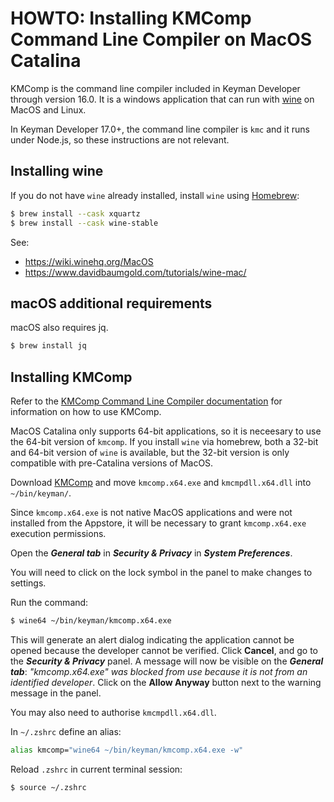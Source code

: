 # HOWTO: Installing KMComp Command Line Compiler on MacOS Catalina

KMComp is the command line compiler included in Keyman Developer through version 16.0. It is a windows application that can run with [wine](https://www.winehq.org/) on MacOS and Linux.

In Keyman Developer 17.0+, the command line compiler is `kmc` and it runs under Node.js, so these instructions are not relevant.

## Installing wine


If you do not have `wine` already installed, install `wine` using [Homebrew](https://brew.sh/):

```sh
$ brew install --cask xquartz
$ brew install --cask wine-stable
```

See:
* https://wiki.winehq.org/MacOS
* https://www.davidbaumgold.com/tutorials/wine-mac/ 

## macOS additional requirements

macOS also requires jq.

```sh
$ brew install jq
```

## Installing KMComp

Refer to the [KMComp Command Line Compiler documentation](https://help.keyman.com/developer/current-version/context/kmcomp) for information on how to use KMComp.

MacOS Catalina only supports 64-bit applications, so it is neceesary to use the 64-bit version of `kmcomp`. If you install `wine` via homebrew, both a 32-bit and 64-bit version of `wine` is available, but the 32-bit version is only compatible with pre-Catalina versions of MacOS.

Download [KMComp](https://keyman.com/developer/download) and move `kmcomp.x64.exe` and `kmcmpdll.x64.dll` into `~/bin/keyman/`.

Since `kmcomp.x64.exe` is not native MacOS applications and were not installed from the Appstore, it will be necessary to grant `kmcomp.x64.exe` execution permissions.

Open the __*General tab*__ in __*Security & Privacy*__ in __*System Preferences*__. 

You will need to click on the lock symbol in the panel to make changes to settings.

Run the command:

```sh
$ wine64 ~/bin/keyman/kmcomp.x64.exe
```

This will generate an alert dialog indicating the application cannot be opened because the developer cannot be verified. Click __Cancel__, and go to the __*Security & Privacy*__ panel. A message will now be visible on the __*General tab*__: _"kmcomp.x64.exe" was blocked from use because it is not from an identified developer_. Click on the __Allow Anyway__ button next to the warning message in the panel.

You may also need to authorise `kmcmpdll.x64.dll`.

In `~/.zshrc` define an alias:

```sh
alias kmcomp="wine64 ~/bin/keyman/kmcomp.x64.exe -w"
```

Reload `.zshrc` in current terminal session:

```sh
$ source ~/.zshrc
```
